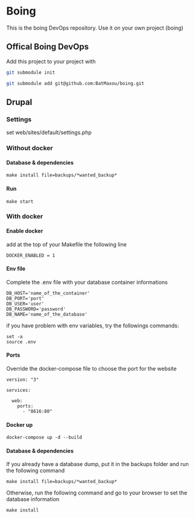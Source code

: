 # Boing

This is the boing DevOps repository.
Use it on your own project (boing)

## Offical Boing DevOps

Add this project to your project with

```bash
git submodule init
```

```bash
git submodule add git@github.com:BatMaxou/boing.git
```

## Drupal

### Settings

set web/sites/default/settings.php

### Without docker

#### Database & dependencies

```
make install file=backups/*wanted_backup*
```

#### Run

```
make start
```

### With docker

#### Enable docker

add at the top of your Makefile the following line

```
DOCKER_ENABLED = 1
```

#### Env file

Complete the .env file with your database container informations

```
DB_HOST='name_of_the_container'
DB_PORT='port'
DB_USER='user'
DB_PASSWORD='password'
DB_NAME='name_of_the_database'
```

if you have problem with env variables, try the followings commands:

```
set -a
source .env
```

#### Ports

Override the docker-compose file to choose the port for the website

```
version: "3"

services:

  web:
    ports:
      - "8616:80"
```

#### Docker up

```
docker-compose up -d --build
```

#### Database & dependencies

If you already have a database dump, put it in the backups folder and run the following command

```
make install file=backups/*wanted_backup*
```

Otherwise, run the following command and go to your browser to set the database information

```
make install
```
